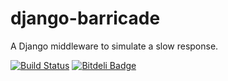 django-barricade
================

A Django middleware to simulate a slow response.


[![Build Status](https://travis-ci.org/wancw/django-barricade.png?branch=master)](https://travis-ci.org/wancw/django-barricade) [![Bitdeli Badge](https://d2weczhvl823v0.cloudfront.net/wancw/django-barricade/trend.png)](https://bitdeli.com/free "Bitdeli Badge")


